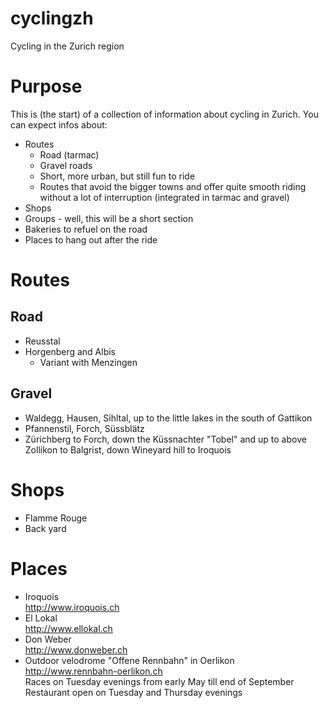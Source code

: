 cyclingzh
=========

Cycling in the Zurich region

Purpose
=======
This is (the start) of a collection of information about cycling in Zurich. You can expect infos about:
- Routes
  - Road (tarmac)
  - Gravel roads
  - Short, more urban, but still fun to ride
  - Routes that avoid the bigger towns and offer quite smooth riding without a lot of interruption (integrated in tarmac and gravel)
- Shops
- Groups - well, this will be a short section
- Bakeries to refuel on the road
- Places to hang out after the ride


Routes
======
Road
----
- Reusstal
- Horgenberg and Albis
  - Variant with Menzingen

Gravel
------
- Waldegg, Hausen, Sihltal, up to the little lakes in the south of Gattikon
- Pfannenstil, Forch, Süssblätz
- Zürichberg to Forch, down the Küssnachter "Tobel" and up to above Zollikon to Balgrist, down Wineyard hill to Iroquois

Shops
=====
- Flamme Rouge
- Back yard


Places
======
- Iroquois  
http://www.iroquois.ch
- El Lokal  
http://www.ellokal.ch
- Don Weber  
http://www.donweber.ch
- Outdoor velodrome "Offene Rennbahn" in Oerlikon  
http://www.rennbahn-oerlikon.ch  
Races on Tuesday evenings from early May till end of September  
Restaurant open on Tuesday and Thursday evenings

